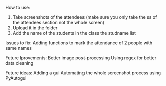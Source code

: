 How to use:
1) Take screenshots of the attendees (make sure you only take the ss of the attendees section not the whole screen)
2) Upload it in the folder
3) Add the name of the students in the class the studname list

Issues to fix:
Adding functions to mark the attendance of 2 people with same names

Future Iprovements:
Better image post-processing
Using regex for better data cleaning 

Future ideas:
Adding a gui
Automating the whole screenshot process using PyAutogui
